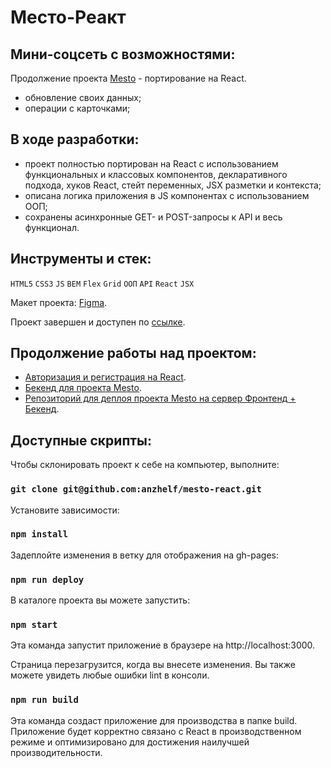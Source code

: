 # Место-Реакт

## Мини-соцсеть с возможностями:

Продолжение проекта [Mesto](https://github.com/anzhelf/mesto) - портирование на React.

- обновление своих данных;
- операции с карточками;

## В ходе разработки:

- проект полностью портирован на React с использованием функциональных и классовых компонентов, декларативного подхода, хуков React, стейт переменных, JSX разметки и контекста;
- описана логика приложения в JS компонентах с использованием ООП;
- сохранены асинхронные GET- и POST-запросы к API и весь функционал.

## Инструменты и стек:
`HTML5` `CSS3` `JS` `BEM` `Flex` `Grid` `ООП` `API` `React` `JSX`

Макет проекта: [Figma](https://www.figma.com/file/2cn9N9jSkmxD84oJik7xL7/JavaScript.-Sprint-4?node-id=0%3A1).

Проект завершен и доступен по [ссылке](https://anzhelf.github.io/mesto-react).

## Продолжение работы над проектом:

- [Авторизация и регистрация на React](https://github.com/anzhelf/react-mesto-auth).
- [Бекенд для проекта Mesto](https://github.com/anzhelf/express-mesto-gha).
- [Репозиторий для деплоя проекта Mesto на сервер Фронтенд + Бекенд](https://github.com/anzhelf/react-mesto-api-full-gha).

## Доступные скрипты:

Чтобы склонировать проект к себе на компьютер, выполните:

### `git clone git@github.com:anzhelf/mesto-react.git`

Установите зависимости:

### `npm install`

Задеплойте изменения в ветку для отображения на gh-pages:

### `npm run deploy`

В каталоге проекта вы можете запустить:

### `npm start`

Эта команда запустит приложение в браузере на http://localhost:3000.

Страница перезагрузится, когда вы внесете изменения.
Вы также можете увидеть любые ошибки lint в консоли.

### `npm run build`

Эта команда создаст приложение для производства в папке build.
Приложение будет корректно связано с React в производственном режиме и оптимизировано для достижения наилучшей производительности.
